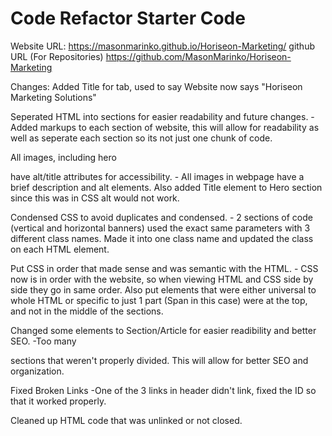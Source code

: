 # Code Refactor Starter Code
Website URL: https://masonmarinko.github.io/Horiseon-Marketing/
github URL (For Repositories) https://github.com/MasonMarinko/Horiseon-Marketing

Changes:
Added Title for tab, used to say Website now says "Horiseon Marketing Solutions" 

Seperated HTML into sections for easier readability and future changes.
    -Added markups to each section of website, this will allow for readability as well as seperate each section so its not just one chunk of code.

All images, including hero <div> have alt/title attributes for accessibility.
    - All images in webpage have a brief description and alt elements. Also added Title element to Hero section since this was in CSS alt would not work.

Condensed CSS to avoid duplicates and condensed.
    - 2 sections of code (vertical and horizontal banners) used the exact same parameters with 3 different class names. Made it into one class name and updated the class on each HTML element.


Put CSS in order that made sense and was semantic with the HTML.
    - CSS now is in order with the website, so when viewing HTML and CSS side by side they go in same order. Also put elements that were either universal to whole HTML or specific to just 1 part (Span in this case) were at the top, and not in the middle of the sections.

Changed some elements to Section/Article for easier readibility and better SEO.
    -Too many <div> sections that weren't properly divided. This will allow for better SEO and organization.


Fixed Broken Links
    -One of the 3 links in header didn't link, fixed the ID so that it worked properly.

Cleaned up HTML code that was unlinked or not closed.